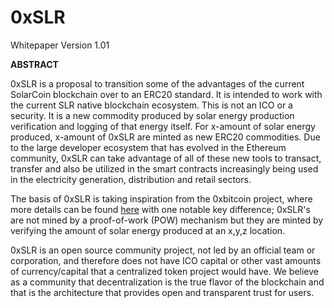 # 0xSLR
Whitepaper Version 1.01

**ABSTRACT**

0xSLR is a proposal to transition some of the advantages of the current SolarCoin blockchain over to an ERC20 standard. It is intended to work with the current SLR native blockchain ecosystem. This is not an ICO or a security. It is a new commodity produced by solar energy production verification and logging of that energy itself. For x-amount of solar energy produced, x-amount of 0xSLR are minted as new ERC20 commodities.
Due to the large developer ecosystem that has evolved in the Ethereum community, 0xSLR can take advantage of all of these new tools to transact, transfer and also be utilized in the smart contracts increasingly being used in the electricity generation, distribution and retail sectors.

The basis of 0xSLR is taking inspiration from the 0xbitcoin project, where more details can be found [here](https://github.com/0xbitcoin/white-paper) with one notable key difference; 0xSLR's are not mined by a proof-of-work (POW) mechanism but they are minted by verifying the amount of solar energy produced at an x,y,z location.

0xSLR is an open source community project, not led by an official team or corporation, and therefore does not have ICO capital or other vast amounts of currency/capital that a centralized token project would have. We believe as a community that decentralization is the true flavor of the blockchain and that is the architecture that provides open and transparent trust for users.
